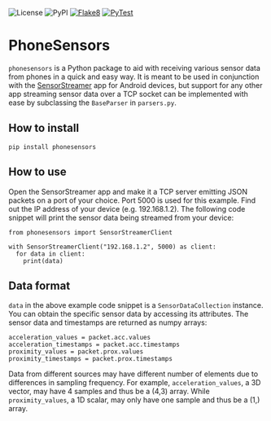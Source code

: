 ![License](https://img.shields.io/github/license/nup002/PhoneSensors?style=flat-square)
![PyPI](https://img.shields.io/pypi/v/phonesensors?style=flat-square)
[![Flake8](https://github.com/nup002/PhoneSensors/actions/workflows/flake8.yml/badge.svg)](https://github.com/nup002/PhoneSensors/actions/workflows/flake8.yml)
[![PyTest](https://github.com/nup002/PhoneSensors/actions/workflows/PyTest.yml/badge.svg)](https://github.com/nup002/PhoneSensors/actions/workflows/PyTest.yml)
# PhoneSensors
`phonesensors` is a Python package to aid with receiving various sensor data from phones in a quick and easy way. It is 
meant to be used in conjunction with the
[SensorStreamer](https://play.google.com/store/apps/details?id=cz.honzamrazek.sensorstreamer&hl=en&gl=US)
app for Android devices, but support for any other app streaming sensor data over a TCP socket can be implemented 
with ease by subclassing the `BaseParser` in `parsers.py`. 

## How to install
```
pip install phonesensors
```


## How to use
Open the SensorStreamer app and make it a TCP server emitting JSON packets on a port of your choice. Port 5000 is used
for this example. Find out the IP address of your device (e.g. 192.168.1.2). The following code snippet will print
the sensor data being streamed from your device:
```
from phonesensors import SensorStreamerClient

with SensorStreamerClient("192.168.1.2", 5000) as client:
  for data in client:
    print(data)
```

## Data format
`data` in the above example code snippet is a `SensorDataCollection` instance. You can obtain the specific sensor data 
by accessing its attributes. The sensor data and timestamps are returned as numpy arrays:
```
acceleration_values = packet.acc.values
acceleration_timestamps = packet.acc.timestamps
proximity_values = packet.prox.values
proximity_timestamps = packet.prox.timestamps
```

Data from different sources may have different number of elements due to differences in sampling frequency. For example,
`acceleration_values`, a 3D vector, may have 4 samples and thus be a (4,3) array. While `proximity_values`, a 1D scalar,
may only have one sample and thus be a (1,) array. 

